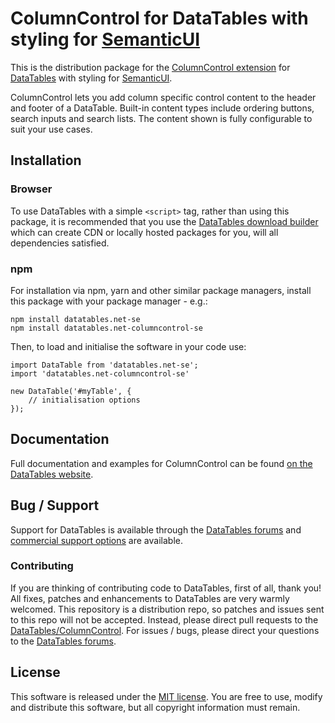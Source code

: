 # ColumnControl for DataTables with styling for [SemanticUI](https://semantic-ui.com/)

This is the distribution package for the [ColumnControl extension](https://datatables.net/extensions/columncontrol) for [DataTables](https://datatables.net/) with styling for [SemanticUI](https://semantic-ui.com/).

ColumnControl lets you add column specific control content to the header and footer of a DataTable. Built-in content types include ordering buttons, search inputs and search lists. The content shown is fully configurable to suit your use cases.


## Installation

### Browser

To use DataTables with a simple `<script>` tag, rather than using this package, it is recommended that you use the [DataTables download builder](//datatables.net/download) which can create CDN or locally hosted packages for you, will all dependencies satisfied.

### npm

For installation via npm, yarn and other similar package managers, install this package with your package manager - e.g.:

```
npm install datatables.net-se
npm install datatables.net-columncontrol-se
```

Then, to load and initialise the software in your code use:

```
import DataTable from 'datatables.net-se';
import 'datatables.net-columncontrol-se'

new DataTable('#myTable', {
    // initialisation options
});
```


## Documentation

Full documentation and examples for ColumnControl can be found [on the DataTables website](https://datatables.net/extensions/columncontrol).


## Bug / Support

Support for DataTables is available through the [DataTables forums](//datatables.net/forums) and [commercial support options](//datatables.net/support) are available.

### Contributing

If you are thinking of contributing code to DataTables, first of all, thank you! All fixes, patches and enhancements to DataTables are very warmly welcomed. This repository is a distribution repo, so patches and issues sent to this repo will not be accepted. Instead, please direct pull requests to the [DataTables/ColumnControl](http://github.com/DataTables/ColumnControl). For issues / bugs, please direct your questions to the [DataTables forums](//datatables.net/forums).


## License

This software is released under the [MIT license](//datatables.net/license). You are free to use, modify and distribute this software, but all copyright information must remain.

